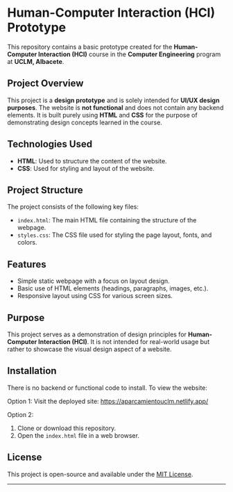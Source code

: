 # Human-Computer Interaction (HCI) Prototype

This repository contains a basic prototype created for the **Human-Computer Interaction (HCI)** course in the **Computer Engineering** program at **UCLM, Albacete**.

## Project Overview

This project is a **design prototype** and is solely intended for **UI/UX design purposes**. The website is **not functional** and does not contain any backend elements. It is built purely using **HTML** and **CSS** for the purpose of demonstrating design concepts learned in the course.

## Technologies Used

- **HTML**: Used to structure the content of the website.
- **CSS**: Used for styling and layout of the website.

## Project Structure

The project consists of the following key files:

- `index.html`: The main HTML file containing the structure of the webpage.
- `styles.css`: The CSS file used for styling the page layout, fonts, and colors.

## Features

- Simple static webpage with a focus on layout design.
- Basic use of HTML elements (headings, paragraphs, images, etc.).
- Responsive layout using CSS for various screen sizes.

## Purpose

This project serves as a demonstration of design principles for **Human-Computer Interaction (HCI)**. It is not intended for real-world usage but rather to showcase the visual design aspect of a website.

## Installation

There is no backend or functional code to install. To view the website:

Option 1: Visit the deployed site: https://aparcamientouclm.netlify.app/

Option 2:
1. Clone or download this repository.
2. Open the `index.html` file in a web browser.

## License

This project is open-source and available under the [MIT License](LICENSE).

---


